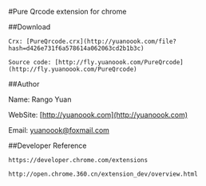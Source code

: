 #Pure Qrcode extension for chrome

##Download

	Crx: [PureQrcode.crx](http://yuanoook.com/file?hash=d426e731f6a578614a062063cd2b1b3c)

	Source code: [http://fly.yuanoook.com/PureQrcode](http://fly.yuanoook.com/PureQrcode)

##Author

Name: Rango Yuan

WebSite: [http://yuanoook.com](http://yuanoook.com)

Email: yuanoook@foxmail.com

##Developer Reference

	https://developer.chrome.com/extensions

	http://open.chrome.360.cn/extension_dev/overview.html